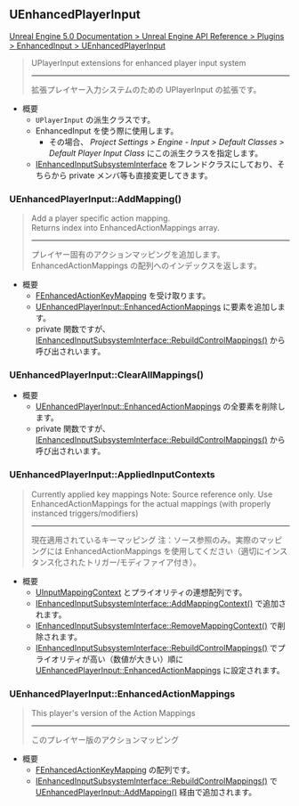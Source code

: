 ## UEnhancedPlayerInput

[Unreal Engine 5.0 Documentation > Unreal Engine API Reference > Plugins > EnhancedInput > UEnhancedPlayerInput](https://docs.unrealengine.com/5.0/en-US/API/Plugins/EnhancedInput/UEnhancedPlayerInput/)

> UPlayerInput extensions for enhanced player input system
> 
> ----
> 拡張プレイヤー入力システムのための UPlayerInput の拡張です。

* 概要
	* `UPlayerInput` の派生クラスです。
	* EnhancedInput を使う際に使用します。
		* その場合、 *Project Settings > Engine - Input > Default Classes > Default Player Input Class* にこの派生クラスを指定します。
	* [IEnhancedInputSubsystemInterface] をフレンドクラスにしており、そちらから private メンバ等も直接変更してきます。

### UEnhancedPlayerInput::AddMapping()

> Add a player specific action mapping.  
> Returns index into EnhancedActionMappings array.
> 
> ----
> プレイヤー固有のアクションマッピングを追加します。  
> EnhancedActionMappings の配列へのインデックスを返します。  

* 概要
	* [FEnhancedActionKeyMapping] を受け取ります。
	* [UEnhancedPlayerInput::EnhancedActionMappings] に要素を追加します。
	* private 関数ですが、 [IEnhancedInputSubsystemInterface::RebuildControlMappings()] から呼び出されいます。

### UEnhancedPlayerInput::ClearAllMappings()

* 概要
	* [UEnhancedPlayerInput::EnhancedActionMappings] の全要素を削除します。
	* private 関数ですが、 [IEnhancedInputSubsystemInterface::RebuildControlMappings()] から呼び出されいます。

### UEnhancedPlayerInput::AppliedInputContexts

> Currently applied key mappings 
> Note: Source reference only. Use EnhancedActionMappings for the actual mappings (with properly instanced triggers/modifiers)
> 
> ----
> 現在適用されているキーマッピング
> 注：ソース参照のみ。実際のマッピングには EnhancedActionMappings を使用してください（適切にインスタンス化されたトリガー/モディファイア付き）。

* 概要
	* [UInputMappingContext] とプライオリティの連想配列です。
	* [IEnhancedInputSubsystemInterface::AddMappingContext()] で追加されます。
	* [IEnhancedInputSubsystemInterface::RemoveMappingContext()] で削除されます。
	* [IEnhancedInputSubsystemInterface::RebuildControlMappings()] でプライオリティが高い（数値が大きい）順に [UEnhancedPlayerInput::EnhancedActionMappings] に設定されます。

### UEnhancedPlayerInput::EnhancedActionMappings

> This player's version of the Action Mappings  
> 
> ----
> このプレイヤー版のアクションマッピング  

* 概要
	* [FEnhancedActionKeyMapping] の配列です。
	* [IEnhancedInputSubsystemInterface::RebuildControlMappings()] で [UEnhancedPlayerInput::AddMapping()] 経由で追加されます。


<!--- ページ内のリンク --->

<!--- 自前の画像へのリンク --->

<!--- generated --->
[UEnhancedPlayerInput::AddMapping()]: #uenhancedplayerinputaddmapping
[UEnhancedPlayerInput::EnhancedActionMappings]: #uenhancedplayerinputenhancedactionmappings
[FEnhancedActionKeyMapping]: ../../UE/Input/FEnhancedActionKeyMapping.md#fenhancedactionkeymapping
[IEnhancedInputSubsystemInterface]: ../../UE/Input/IEnhancedInputSubsystemInterface.md#ienhancedinputsubsysteminterface
[IEnhancedInputSubsystemInterface::RebuildControlMappings()]: ../../UE/Input/IEnhancedInputSubsystemInterface.md#ienhancedinputsubsysteminterfacerebuildcontrolmappings
[IEnhancedInputSubsystemInterface::AddMappingContext()]: ../../UE/Input/IEnhancedInputSubsystemInterface.md#ienhancedinputsubsysteminterfaceaddmappingcontext
[IEnhancedInputSubsystemInterface::RemoveMappingContext()]: ../../UE/Input/IEnhancedInputSubsystemInterface.md#ienhancedinputsubsysteminterfaceremovemappingcontext
[UInputMappingContext]: ../../UE/Input/UInputMappingContext.md#uinputmappingcontext
